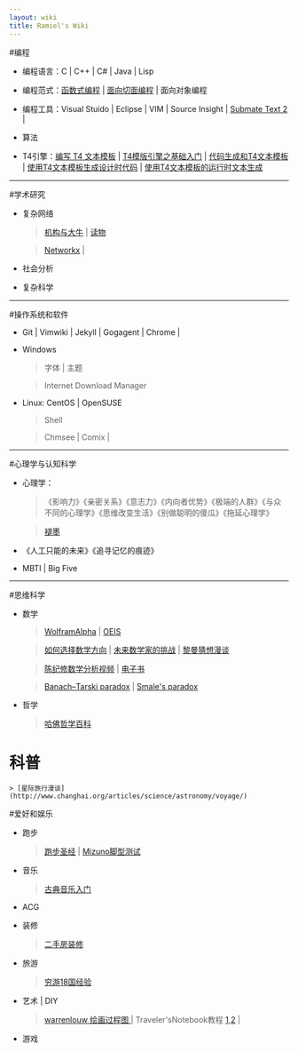 ```yaml
---
layout: wiki
title: Ramiel's Wiki
---
```


#编程

* 编程语言：C | C++ | C# | Java | Lisp

* 编程范式：<a href="/Functional-Programming/"  target="_blank" class="external">函数式编程</a> | <a href="/AOP-Resource-Collections/"  target="_blank" class="external">面向切面编程</a> | 面向对象编程

* 编程工具：Visual Stuido | Eclipse | VIM | Source Insight | [Submate Text 2](#) | 

* 算法

* T4引擎：[编写 T4 文本模板](http://msdn.microsoft.com/zh-cn/library/bb126478) | [T4模版引擎之基础入门](http://www.189works.com/article-80505-1.html) | [代码生成和T4文本模板](http://msdn.microsoft.com/zh-cn/library/bb126445.aspx) | [使用T4文本模板生成设计时代码](http://msdn.microsoft.com/zh-cn/library/dd820620) | [使用T4文本模板的运行时文本生成](http://msdn.microsoft.com/zh-cn/library/ee844259)

---

#学术研究

* 复杂网络

    > [机构与大牛](http://blog.sciencenet.cn/blog-583335-477254.html) | [读物](http://blog.sciencenet.cn/blog-3075-549946.html)
    
    > [Networkx](http://www.oschina.net/question/54100_77522) | 
    
* 社会分析
    
* 复杂科学

---

#操作系统和软件

* Git | Vimwiki | Jekyll | Gogagent | Chrome | 

* Windows
    
    > 字体 | 主题
    
    > Internet Download Manager
    
* Linux: CentOS | OpenSUSE

    > Shell
    
    > Chmsee | Comix | 
    


---

#心理学与认知科学

* 心理学：

    >《影响力》《亲密关系》《意志力》《内向者优势》《极端的人群》《与众不同的心理学》《思维改变生活》《别做聪明的傻瓜》《拖延心理学》
    
    > [褪墨](http://www.mifengtd.cn/)

* 《人工只能的未来》《追寻记忆的痕迹》

* MBTI | Big Five

---

#思维科学

* 数学

    > [WolframAlpha](http://www.wolframalpha.com/) | [OEIS](http://oeis.org/)

    > [如何选择数学方向](http://www.mysanco.com/wenda/index.php?class=discuss&action=question_item&questionid=1677) | [未来数学家的挑战](http://episte.math.ntu.edu.tw/articles/mm/mm_10_2_04/) | [黎曼猜想漫谈](http://songshuhui.net/archives/tag/%E9%BB%8E%E6%9B%BC%E7%8C%9C%E6%83%B3)
    
    > [陈纪修数学分析视频](http://you.video.sina.com.cn/a/5055894-1664374212.html) | [电子书](http://iask.sina.com.cn/u/2427434855/ish?folderid=667649&retcode=0#)
    
    > [Banach–Tarski paradox](http://en.wikipedia.org/wiki/Banach%E2%80%93Tarski_paradox) | [Smale's paradox](http://en.wikipedia.org/wiki/Smale%27s_paradox)
    
* 哲学

    > [哈佛哲学百科](http://plato.stanford.edu/contents.html)
    
# 科普

    > [星际旅行漫谈](http://www.changhai.org/articles/science/astronomy/voyage/)

#爱好和娱乐

* 跑步

    > [跑步圣经](http://bbs.runbible.cn/) | [Mizuno脚型测试](http://www.mizunorunlife.com/foottype/index.aspx)

* 音乐

    > [古典音乐入门](http://www.xici.net/d59817894.htm) 

* ACG

* 装修

    > [二手房装修](http://www.xici.net/d127891640.htm)
    
* 旅游

    > [穷游18国经验](http://bbs.qdqss.cn/forum.php?mod=viewthread&tid=55842&extra=&page=1)
    
* 艺术 | DIY

    > [warrenlouw 绘画过程图 ](http://blog.sina.com.cn/s/blog_6bafa28a0102emwq.html) | Traveler'sNotebook教程 [1](Traveler'sNotebook教程),[2](http://site.douban.com/149473/widget/notes/7555688/note/208643450/) | 
    
* 游戏

    > 
